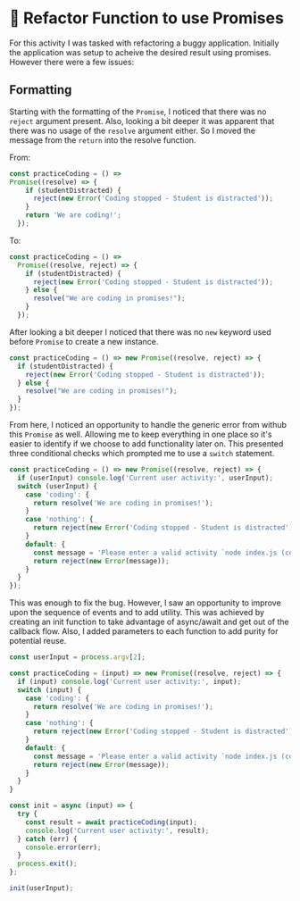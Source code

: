 # 🐛 Refactor Function to use Promises

For this activity I was tasked with refactoring a buggy application. Initially the application was setup to acheive the desired result using promises. However there were a few issues:

## Formatting

Starting with the formatting of the `Promise`, I noticed that there was no `reject` argument present. Also, looking a bit deeper it was apparent that there was no usage of the `resolve` argument either. So I moved the message from the `return` into the resolve function.


From:
```js
const practiceCoding = () =>
Promise((resolve) => {
    if (studentDistracted) {
      reject(new Error('Coding stopped - Student is distracted'));
    }
    return 'We are coding!';
  });
```

To:
```js
const practiceCoding = () =>
  Promise((resolve, reject) => {
    if (studentDistracted) {
      reject(new Error('Coding stopped - Student is distracted'));
    } else {
      resolve("We are coding in promises!");
    }
  });
```

After looking a bit deeper I noticed that there was no `new` keyword used before `Promise` to create a new instance.

```js
const practiceCoding = () => new Promise((resolve, reject) => {
  if (studentDistracted) {
    reject(new Error('Coding stopped - Student is distracted'));
  } else {
    resolve("We are coding in promises!");
  }
});
```
From here, I noticed an opportunity to handle the generic error from withub this `Promise` as well. Allowing me to keep everything in one place so it's easier to identify if we choose to add functionality later on. This presented three conditional checks which prompted me to use a `switch` statement.
```js
const practiceCoding = () => new Promise((resolve, reject) => {
  if (userInput) console.log('Current user activity:', userInput);
  switch (userInput) {
    case 'coding': {
      return resolve('We are coding in promises!');
    }
    case 'nothing': {
      return reject(new Error('Coding stopped - Student is distracted'));
    }
    default: {
      const message = 'Please enter a valid activity `node index.js (coding|nothing)`';
      return reject(new Error(message));
    }
  }
});
```
This was enough to fix the bug. However, I saw an opportunity to improve upon the sequence of events and to add utility. This was achieved by creating an init function to take advantage of async/await and get out of the callback flow. Also, I added parameters to each function to add purity for potential reuse.

```js
const userInput = process.argv[2];

const practiceCoding = (input) => new Promise((resolve, reject) => {
  if (input) console.log('Current user activity:', input);
  switch (input) {
    case 'coding': {
      return resolve('We are coding in promises!');
    }
    case 'nothing': {
      return reject(new Error('Coding stopped - Student is distracted'));
    }
    default: {
      const message = 'Please enter a valid activity `node index.js (coding|nothing)`';
      return reject(new Error(message));
    }
  }
}

const init = async (input) => {
  try {
    const result = await practiceCoding(input);
    console.log('Current user activity:', result);
  } catch (err) {
    console.error(err);
  }
  process.exit();
};

init(userInput);
```